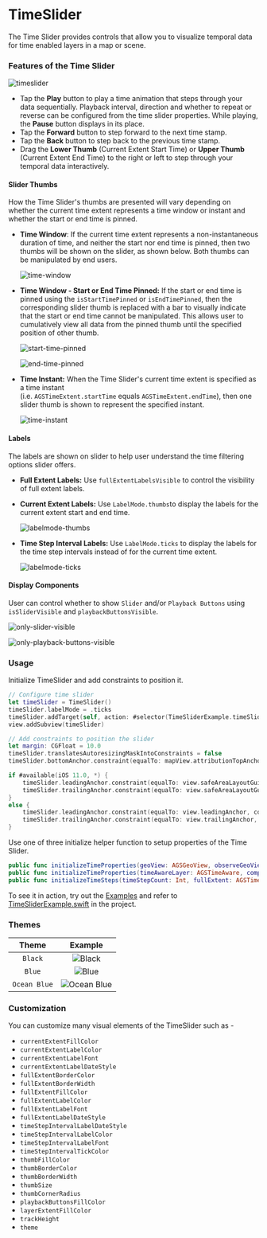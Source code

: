 # TimeSlider

The Time Slider provides controls that allow you to visualize temporal data for time enabled layers in a map or scene.

### Features of the Time Slider

![timeslider](Images/timeslider.png)

* Tap the **Play** button to play a time animation that steps through your data sequentially. Playback interval, direction and whether to repeat or reverse can be configured from the time slider properties. While playing, the **Pause** button displays in its place.
* Tap the **Forward** button to step forward to the next time stamp.
* Tap the **Back** button to step back to the previous time stamp.
* Drag the **Lower Thumb** (Current Extent Start Time) or **Upper Thumb** (Current Extent End Time) to the right or left to step through your temporal data interactively.

#### Slider Thumbs

How the Time Slider's thumbs are presented will vary depending on whether the current time extent represents a time window or instant and whether the start or end time is pinned.

* **Time Window**: If the current time extent represents a non-instantaneous duration of time, and neither the start nor end time is pinned, then two thumbs will be shown on the slider, as shown below. Both thumbs can be manipulated by end users.

  ![time-window](Images/time-window.png)

* **Time Window - Start or End Time Pinned:** If the start or end time is pinned using the `isStartTimePinned` or `isEndTimePinned`, then the corresponding slider thumb is replaced with a bar to visually indicate that the start or end time cannot be manipulated. This allows user to cumulatively view all data from the pinned thumb until the specified position of other thumb.

  ![start-time-pinned](Images/start-time-pinned.png)

  ![end-time-pinned](Images/end-time-pinned.png)

* **Time Instant:** When the Time Slider's current time extent is specified as a time instant (i.e. `AGSTimeExtent.startTime` equals `AGSTimeExtent.endTime`), then one slider thumb is shown to represent the specified instant.

  ![time-instant](Images/time-instant.png)

#### Labels

The labels are shown on slider to help user understand the time filtering options slider offers. 

* **Full Extent Labels:** Use `fullExtentLabelsVisible` to control the visibility of full extent labels.

* **Current Extent Labels:** Use `LabelMode.thumbs`to display the labels for the current extent start and end time.

  ![labelmode-thumbs](Images/labelmode-thumbs.png)

* **Time Step Interval Labels:** Use `LabelMode.ticks` to display the labels for the time step intervals instead of for the current time extent.

  ![labelmode-ticks](Images/labelmode-ticks.png)

#### Display Components

User can control whether to show `Slider` and/or `Playback Buttons` using `isSliderVisible` and `playbackButtonsVisible`.

![only-slider-visible](Images/only-slider-visible.png)

![only-playback-buttons-visible](Images/only-playback-buttons-visible.png)

### Usage

Initialize TimeSlider and add constraints to position it.

```swift
// Configure time slider
let timeSlider = TimeSlider()
timeSlider.labelMode = .ticks
timeSlider.addTarget(self, action: #selector(TimeSliderExample.timeSliderValueChanged(timeSlider:)), for: .valueChanged)
view.addSubview(timeSlider)

// Add constraints to position the slider
let margin: CGFloat = 10.0
timeSlider.translatesAutoresizingMaskIntoConstraints = false
timeSlider.bottomAnchor.constraint(equalTo: mapView.attributionTopAnchor, constant: -margin).isActive = true

if #available(iOS 11.0, *) {
    timeSlider.leadingAnchor.constraint(equalTo: view.safeAreaLayoutGuide.leadingAnchor, constant: margin).isActive = true
    timeSlider.trailingAnchor.constraint(equalTo: view.safeAreaLayoutGuide.trailingAnchor, constant: -margin).isActive = true
}
else {
    timeSlider.leadingAnchor.constraint(equalTo: view.leadingAnchor, constant: margin).isActive = true
    timeSlider.trailingAnchor.constraint(equalTo: view.trailingAnchor, constant: -margin).isActive = true
}
```

Use one of three initialize helper function to setup properties of the Time Slider.

```swift
public func initializeTimeProperties(geoView: AGSGeoView, observeGeoView: Bool, completion: @escaping (Error?)->Void)
public func initializeTimeProperties(timeAwareLayer: AGSTimeAware, completion: @escaping (Error?)->Void)
public func initializeTimeSteps(timeStepCount: Int, fullExtent: AGSTimeExtent, completion: @escaping (Error?)->Void)
```

To see it in action, try out the [Examples](../../Examples) and refer to [TimeSliderExample.swift](../../Examples/ArcGISToolkitExamples/TimeSliderExample.swift) in the project.

### Themes

| Theme                 | Example                                       |
|:-----------:           |:------:                                       |
|`Black`                 |![Black](Images/black.png)                       |
|`Blue`                   |![Blue](Images/blue.png)   |
|`Ocean Blue`      |![Ocean Blue](Images/ocean-blue.png)	                        |

### Customization

You can customize many visual elements of the TimeSlider such as - 

* `currentExtentFillColor`
* `currentExtentLabelColor`
* `currentExtentLabelFont`
* `currentExtentLabelDateStyle`
* `fullExtentBorderColor`
* `fullExtentBorderWidth`
* `fullExtentFillColor`
* `fullExtentLabelColor`
* `fullExtentLabelFont`
* `fullExtentLabelDateStyle`
* `timeStepIntervalLabelDateStyle`
* `timeStepIntervalLabelColor`
* `timeStepIntervalLabelFont`
* `timeStepIntervalTickColor`
* `thumbFillColor`
* `thumbBorderColor`
* `thumbBorderWidth`
* `thumbSize`
* `thumbCornerRadius`
* `playbackButtonsFillColor`
* `layerExtentFillColor`
* `trackHeight`
* `theme`

